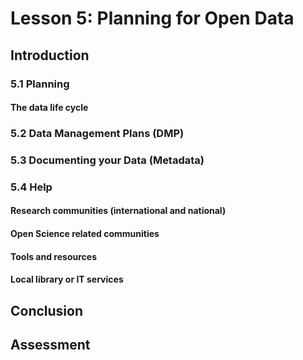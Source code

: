 # Lesson 5: Planning for Open Data
## Introduction
### 5.1 Planning
#### The data life cycle
### 5.2 Data Management Plans (DMP)
### 5.3 Documenting your Data (Metadata)
### 5.4 Help
#### Research communities (international and national)
#### Open Science related communities
#### Tools and resources
#### Local library or IT services
## Conclusion
## Assessment
